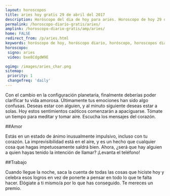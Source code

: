 ```yaml
---
layout: horoscopos
title: aries hoy gratis 29 de abril del 2017 
description: Horóscopo del dia de hoy para aries. Horoscopo de hoy 29 de abril del 2017. Las predicciones de amor, trabajo, vida personal gratis.
permalink: /horoscopo-diario-gratis/aries/
amplink: /horoscopo-diario-gratis/amp/aries/
home: FALSE
redirect_from: /p/aries.html
keywords: horóscopo de hoy, horóscopo diario, horóscopo, horoscopos diarios gratis del dia de hoy, horóscopo diario gratis,horóscopo 2017, horóscopo esperanza gracia, horoscopo aries hoy, horoscop, horóscopos gratis, horoscopo aries, horoscopo aries 2017, Tarot, Astrologia, Zodíaco, aries, horoscopo gratis
horoscopo:
 signo: aries
 video: bxe8CdgdW9E

ogimg: /images/aries_char.png
sitemap:
 priority: 1
 changefreq: 'daily'
---
```



Con el cambio en la configuración planetaria, finalmente deberías poder clarificar tu vida amorosa. Últimamente tus emociones han sido algo confusas. Deseas estar con alguien, y al minuto siguiente deseas estar a solas. Hoy estos sentimientos caóticos comenzarán a apaciguarse. Tómate un tiempo para meditar y tomar aire. Escucha los mensajes del corazón.

##Amor

Estás en un estado de ánimo inusualmente impulsivo, incluso con tu corazón. La imprevisibilidad está en el aire, y es un hecho que cualquier cosa que hagas impetuosamente saldrá bien. Ahora, ¿será que hay alguien a quien hayas tenido la intención de llamar? ¡Levanta el teléfono!

##Trabajo

Cuando llegue la noche, saca la cuenta de todas las cosas que hiciste hoy y celebra esos logros en vez de ponerte a pensar en todo lo que te falta hacer. Elógiate a ti mismo/a por lo que has conseguido. Te mereces un premio.